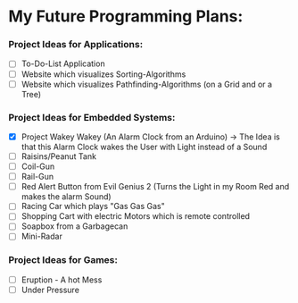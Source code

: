 # **My Future Programming Plans:**

### **Project Ideas for Applications:**
- [ ] To-Do-List Application
- [ ] Website which visualizes Sorting-Algorithms
- [ ] Website which visualizes Pathfinding-Algorithms (on a Grid and or a Tree)

### **Project Ideas for Embedded Systems:**
- [x] Project Wakey Wakey (An Alarm Clock from an Arduino)
  -> The Idea is that this Alarm Clock wakes the User with Light instead of a Sound
- [ ] Raisins/Peanut Tank
- [ ] Coil-Gun
- [ ] Rail-Gun
- [ ] Red Alert Button from Evil Genius 2 (Turns the Light in my Room Red and makes the alarm Sound)
- [ ] Racing Car which plays "Gas Gas Gas"
- [ ] Shopping Cart with electric Motors which is remote controlled
- [ ] Soapbox from a Garbagecan
- [ ] Mini-Radar

### **Project Ideas for Games:**
- [ ] Eruption - A hot Mess
- [ ] Under Pressure
